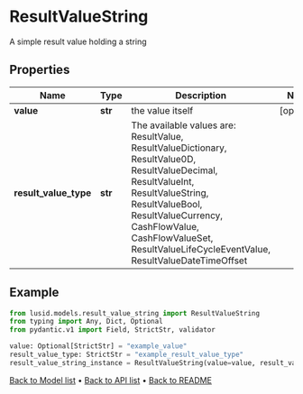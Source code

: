 # ResultValueString

A simple result value holding a string
## Properties
Name | Type | Description | Notes
------------ | ------------- | ------------- | -------------
**value** | **str** | the value itself | [optional] 
**result_value_type** | **str** | The available values are: ResultValue, ResultValueDictionary, ResultValue0D, ResultValueDecimal, ResultValueInt, ResultValueString, ResultValueBool, ResultValueCurrency, CashFlowValue, CashFlowValueSet, ResultValueLifeCycleEventValue, ResultValueDateTimeOffset | 
## Example

```python
from lusid.models.result_value_string import ResultValueString
from typing import Any, Dict, Optional
from pydantic.v1 import Field, StrictStr, validator

value: Optional[StrictStr] = "example_value"
result_value_type: StrictStr = "example_result_value_type"
result_value_string_instance = ResultValueString(value=value, result_value_type=result_value_type)

```

[Back to Model list](../README.md#documentation-for-models) &#8226; [Back to API list](../README.md#documentation-for-api-endpoints) &#8226; [Back to README](../README.md)

